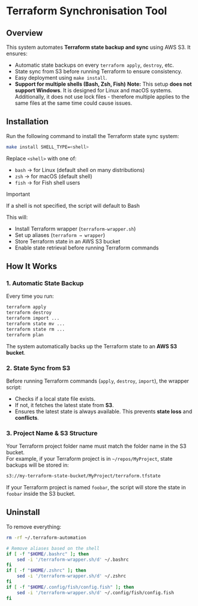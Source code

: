 # Terraform Synchronisation Tool
## Overview  
This system automates **Terraform state backup and sync** using AWS S3. It ensures:  
- Automatic state backups on every `terraform apply`, `destroy`, etc.  
- State sync from S3 before running Terraform to ensure consistency.  
- Easy deployment using `make install`.  
- **Support for multiple shells (Bash, Zsh, Fish)**
**Note:** This setup **does not support Windows**. It is designed for Linux and macOS systems.
Additionally, it does not use lock files - therefore multiple applies to the same files at the same time could cause issues.
## Installation  
Run the following command to install the Terraform state sync system:  
```bash
make install SHELL_TYPE=<shell>
```
Replace `<shell>` with one of:
- `bash` &rarr; for Linux (default shell on many distributions)
- `zsh` &rarr; for macOS (default shell)
- `fish` &rarr; for Fish shell users

> [!IMPORTANT]
> If a shell is not specified, the script will default to Bash

This will:  
- Install Terraform wrapper (`terraform-wrapper.sh`)  
- Set up aliases (`terraform → wrapper`)  
- Store Terraform state in an AWS S3 bucket  
- Enable state retrieval before running Terraform commands  
## How It Works  
### 1. Automatic State Backup  
Every time you run:
```bash
terraform apply
terraform destroy
terraform import ...
terraform state mv ...
terraform state rm ...
terraform plan
```
The system automatically backs up the Terraform state to an **AWS S3 bucket**.  
### 2. State Sync from S3  
Before running Terraform commands (`apply`, `destroy`, `import`), the wrapper script:
- Checks if a local state file exists.
- If not, it fetches the latest state from **S3**.
- Ensures the latest state is always available.
This prevents **state loss** and **conflicts**.
### 3. Project Name & S3 Structure  
Your Terraform project folder name must match the folder name in the S3 bucket.  
For example, if your Terraform project is in `~/repos/MyProject`, state backups will be stored in:  
```bash
s3://my-terraform-state-bucket/MyProject/terraform.tfstate
```
If your Terraform project is named `foobar`, the script will store the state in `foobar` inside the S3 bucket.  
## Uninstall  
To remove everything:  
```bash
rm -rf ~/.terraform-automation

# Remove aliases based on the shell
if [ -f "$HOME/.bashrc" ]; then
    sed -i '/terraform-wrapper.sh/d' ~/.bashrc
fi
if [ -f "$HOME/.zshrc" ]; then
    sed -i '/terraform-wrapper.sh/d' ~/.zshrc
fi
if [ -f "$HOME/.config/fish/config.fish" ]; then
    sed -i '/terraform-wrapper.sh/d' ~/.config/fish/config.fish
fi
```

